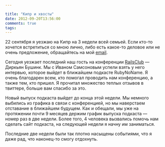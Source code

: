 ```yaml
---

title: "Кипр и хвосты"
date: 2012-09-20T13:56:00
comments: true
tags: 
---
```


22 сентября я уезжаю на Кипр на 3 недели всей семьей. Если кто-то хочется встретиться со мною лично, либо есть какое-то
деловое или не очень предложение, обращайтесь на мой [email](mailto:evtuhovich@gmail.com).

Сегодня уезжает последний наш гость на конференции [RailsClub](http://railsclub.ru) — Диркьян Бушинк. Мы с Иваном
Самсоновым успели взять у него интервью, которое выйдет в ближайшем подкасте RubyNoName. Я очень благодарен всем, кто
помогал проводить нам конференцию, а также тем, кто пришел. Я прочитал множество теплых отзывов в твиттере, больше вам
спасибо за это.

Новый выпуск подкаста выйдет до конца этой недели. Мы немного выбились из графика в связи с конференцией, но мы
наверстаем отставание в ближайшем будущем. Как и обещали, мы уже на протяжении почти 9 месяцев держим график выпуска
подкаста — номер раз в две недели. Более того, 4 человека вызвались помочь нам сделать сайт подкаста, на следующей
недели я начну им заниматься.

Последние две недели были так плотно насыщены событиями, что я даже рад, что наконец-то смогу отдохнуть.
